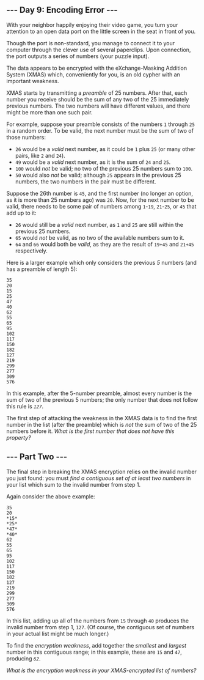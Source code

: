 --- Day 9: Encoding Error ---
-----------------------------

With your neighbor happily enjoying their video game, you turn your attention to an open data port on the little screen in the seat in front of you.


Though the port is non-standard, you manage to connect it to your computer through the clever use of several paperclips. Upon connection, the port outputs a series of numbers (your puzzle input).


The data appears to be encrypted with the eXchange-Masking Addition System (XMAS) which, conveniently for you, is an old cypher with an important weakness.


XMAS starts by transmitting a *preamble* of 25 numbers. After that, each number you receive should be the sum of any two of the 25 immediately previous numbers. The two numbers will have different values, and there might be more than one such pair.


For example, suppose your preamble consists of the numbers `1` through `25` in a random order. To be valid, the next number must be the sum of two of those numbers:


* `26` would be a *valid* next number, as it could be `1` plus `25` (or many other pairs, like `2` and `24`).
* `49` would be a *valid* next number, as it is the sum of `24` and `25`.
* `100` would *not* be valid; no two of the previous 25 numbers sum to `100`.
* `50` would also *not* be valid; although `25` appears in the previous 25 numbers, the two numbers in the pair must be different.


Suppose the 26th number is `45`, and the first number (no longer an option, as it is more than 25 numbers ago) was `20`. Now, for the next number to be valid, there needs to be some pair of numbers among `1`-`19`, `21`-`25`, or `45` that add up to it:


* `26` would still be a *valid* next number, as `1` and `25` are still within the previous 25 numbers.
* `65` would *not* be valid, as no two of the available numbers sum to it.
* `64` and `66` would both be *valid*, as they are the result of `19+45` and `21+45` respectively.


Here is a larger example which only considers the previous *5* numbers (and has a preamble of length 5):



```
35
20
15
25
47
40
62
55
65
95
102
117
150
182
127
219
299
277
309
576

```

In this example, after the 5-number preamble, almost every number is the sum of two of the previous 5 numbers; the only number that does not follow this rule is *`127`*.


The first step of attacking the weakness in the XMAS data is to find the first number in the list (after the preamble) which is *not* the sum of two of the 25 numbers before it. *What is the first number that does not have this property?*


--- Part Two ---
----------------

The final step in breaking the XMAS encryption relies on the invalid number you just found: you must *find a contiguous set of at least two numbers* in your list which sum to the invalid number from step 1.


Again consider the above example:



```
35
20
*15*
*25*
*47*
*40*
62
55
65
95
102
117
150
182
127
219
299
277
309
576

```

In this list, adding up all of the numbers from `15` through `40` produces the invalid number from step 1, `127`. (Of course, the contiguous set of numbers in your actual list might be much longer.)


To find the *encryption weakness*, add together the *smallest* and *largest* number in this contiguous range; in this example, these are `15` and `47`, producing *`62`*.


*What is the encryption weakness in your XMAS-encrypted list of numbers?*


